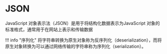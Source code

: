 # JSON

JavaScript 对象表示法（JSON）是用于将结构化数据表示为JavaScript 对象的标准格式，通常用于在网站上表示和传输数据

!!! info "序列化"
     将字符串转换为原生对象称为反序列化（deserialization），而将原生对象转换为可以通过网络传输的字符串称为序列化（serialization）。





